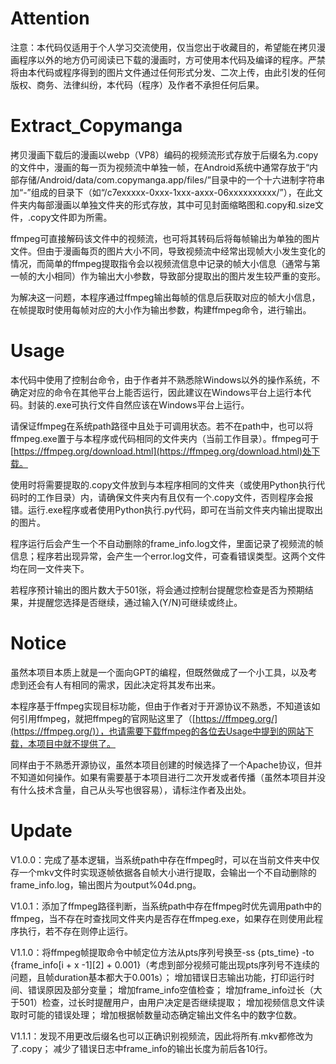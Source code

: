 # Attention
注意：本代码仅适用于个人学习交流使用，仅当您出于收藏目的，希望能在拷贝漫画程序以外的地方仍可阅读已下载的漫画时，方可使用本代码及编译的程序。严禁将由本代码或程序得到的图片文件通过任何形式分发、二次上传，由此引发的任何版权、商务、法律纠纷，本代码（程序）及作者不承担任何后果。

# Extract_Copymanga
拷贝漫画下载后的漫画以webp（VP8）编码的视频流形式存放于后缀名为.copy的文件中，漫画的每一页为视频流中单独一帧，在Android系统中通常存放于“内部存储/Android/data/com.copymanga.app/files/”目录中的一个十六进制字符串加“-”组成的目录下（如“/c7exxxxx-0xxx-1xxx-axxx-06xxxxxxxxxx/”），在此文件夹内每部漫画以单独文件夹的形式存放，其中可见封面缩略图和.copy和.size文件，.copy文件即为所需。

ffmpeg可直接解码该文件中的视频流，也可将其转码后将每帧输出为单独的图片文件。但由于漫画每页的图片大小不同，导致视频流中经常出现帧大小发生变化的情况，而简单的ffmpeg提取指令会以视频流信息中记录的帧大小信息（通常与第一帧的大小相同）作为输出大小参数，导致部分提取出的图片发生较严重的变形。

为解决这一问题，本程序通过ffmpeg输出每帧的信息后获取对应的帧大小信息，在帧提取时使用每帧对应的大小作为输出参数，构建ffmpeg命令，进行输出。

# Usage
本代码中使用了控制台命令，由于作者并不熟悉除Windows以外的操作系统，不确定对应的命令在其他平台上能否运行，因此建议在Windows平台上运行本代码。封装的.exe可执行文件自然应该在Windows平台上运行。

请保证ffmpeg在系统path路径中且处于可调用状态。若不在path中，也可以将ffmpeg.exe置于与本程序或代码相同的文件夹内（当前工作目录）。ffmpeg可于[https://ffmpeg.org/download.html](https://ffmpeg.org/download.html)处下载。

使用时将需要提取的.copy文件放到与本程序相同的文件夹（或使用Python执行代码时的工作目录）内，请确保文件夹内有且仅有一个.copy文件，否则程序会报错。运行.exe程序或者使用Python执行.py代码，即可在当前文件夹内输出提取出的图片。

程序运行后会产生一个不自动删除的frame_info.log文件，里面记录了视频流的帧信息；程序若出现异常，会产生一个error.log文件，可查看错误类型。这两个文件均在同一文件夹下。

若程序预计输出的图片数大于501张，将会通过控制台提醒您检查是否为预期结果，并提醒您选择是否继续，通过输入(Y/N)可继续或终止。

# Notice
虽然本项目本质上就是一个面向GPT的编程，但既然做成了一个小工具，以及考虑到还会有人有相同的需求，因此决定将其发布出来。

本程序基于ffmpeg实现目标功能，但由于作者对于开源协议不熟悉，不知道该如何引用ffmpeg，就把ffmpeg的官网贴这里了（[https://ffmpeg.org/](https://ffmpeg.org/)），也请需要下载ffmpeg的各位去Usage中提到的网站下载，本项目中就不提供了。

同样由于不熟悉开源协议，虽然本项目创建的时候选择了一个Apache协议，但并不知道如何操作。如果有需要基于本项目进行二次开发或者传播（虽然本项目并没有什么技术含量，自己从头写也很容易），请标注作者及出处。

# Update
V1.0.0：完成了基本逻辑，当系统path中存在ffmpeg时，可以在当前文件夹中仅存一个mkv文件时实现逐帧依据各自帧大小进行提取，会输出一个不自动删除的frame_info.log，输出图片为output%04d.png。

V1.0.1：添加了ffmpeg路径判断，当系统path中存在ffmpeg时优先调用path中的ffmpeg，当不存在时查找同文件夹内是否存在ffmpeg.exe，如果存在则使用此程序执行，若不存在则停止运行。

V1.1.0：将ffmpeg帧提取命令中帧定位方法从pts序列号换至-ss {pts_time} -to {frame_info[i + x -1][2] + 0.001}（考虑到部分视频可能出现pts序列号不连续的问题，且帧duration基本都大于0.001s）；
  增加错误日志输出功能，打印运行时间、错误原因及部分变量；
  增加frame_info空值检查；
  增加frame_info过长（大于501）检查，过长时提醒用户，由用户决定是否继续提取；
  增加视频信息文件读取时可能的错误处理；
	增加根据帧数量动态确定输出文件名中的数字位数。
 
V1.1.1：发现不用更改后缀名也可以正确识别视频流，因此将所有.mkv都修改为了.copy；
  减少了错误日志中frame_info的输出长度为前后各10行。
